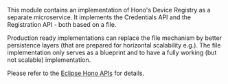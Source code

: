 This module contains an implementation of Hono's Device Registry as a separate microservice.
It implements the Credentials API and the Registration API - both based on a file.

Production ready implementations can replace the file mechanism by better persistence layers (that are prepared for horizontal scalability e.g.).
The file implementation only serves as a blueprint and to have a fully working (but not scalable) implementation.

Please refer to the [Eclipse Hono APIs](<a href="https://www.eclipse.org/hono/api/"/>
) for details.
